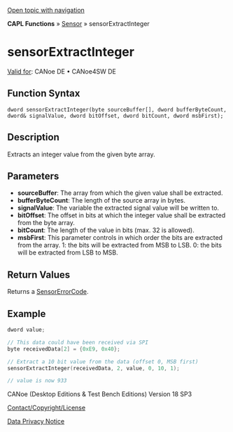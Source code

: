 [Open topic with navigation](../../../../../CANoeDEFamily.htm#Topics/CAPLFunctions/Sensor/Functions/CAPLfunctionSensorExtractInteger.md)

**CAPL Functions** » [Sensor](../CAPLfunctionsSensorOverview.md) » sensorExtractInteger

# sensorExtractInteger

[Valid for](../../../Shared/FeatureAvailability.md): CANoe DE • CANoe4SW DE

## Function Syntax

```
dword sensorExtractInteger(byte sourceBuffer[], dword bufferByteCount, dword& signalValue, dword bitOffset, dword bitCount, dword msbFirst);
```

## Description

Extracts an integer value from the given byte array.

## Parameters

- **sourceBuffer**: The array from which the given value shall be extracted.
- **bufferByteCount**: The length of the source array in bytes.
- **signalValue**: The variable the extracted signal value will be written to.
- **bitOffset**: The offset in bits at which the integer value shall be extracted from the byte array.
- **bitCount**: The length of the value in bits (max. 32 is allowed).
- **msbFirst**: This parameter controls in which order the bits are extracted from the array. 1: the bits will be extracted from MSB to LSB. 0: the bits will be extracted from LSB to MSB.

## Return Values

Returns a [SensorErrorCode](../CAPLfunctionsSensorEnumeration.md).

## Example

```c
dword value;

// This data could have been received via SPI
byte receivedData[2] = {0xE9, 0x40};

// Extract a 10 bit value from the data (offset 0, MSB first)
sensorExtractInteger(receivedData, 2, value, 0, 10, 1);

// value is now 933
```

CANoe (Desktop Editions & Test Bench Editions) Version 18 SP3

[Contact/Copyright/License](../../../Shared/ContactCopyrightLicense.md)

[Data Privacy Notice](https://www.vector.com/int/en/company/get-info/privacy-policy/)
